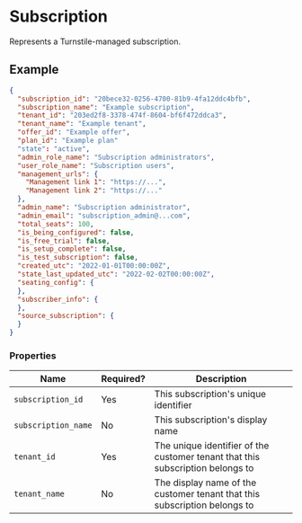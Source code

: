 # Subscription

Represents a Turnstile-managed subscription.

## Example

```json
{
  "subscription_id": "20bece32-0256-4700-81b9-4fa12ddc4bfb",
  "subscription_name": "Example subscription",
  "tenant_id": "203ed2f8-3378-474f-8604-bf6f472ddca3",
  "tenant_name": "Example tenant",
  "offer_id": "Example offer",
  "plan_id": "Example plan"
  "state": "active",
  "admin_role_name": "Subscription administrators",
  "user_role_name": "Subscription users",
  "management_urls": {
    "Management link 1": "https://...", 
    "Management link 2": "https://..."
  },
  "admin_name": "Subscription administrator",
  "admin_email": "subscription_admin@...com",
  "total_seats": 100,
  "is_being_configured": false,
  "is_free_trial": false,
  "is_setup_complete": false,
  "is_test_subscription": false,
  "created_utc": "2022-01-01T00:00:00Z",
  "state_last_updated_utc": "2022-02-02T00:00:00Z",
  "seating_config": {
  },
  "subscriber_info": {
  },
  "source_subscription": {
  }
}
```

### Properties

| Name | Required? | Description |
| --- | --- | --- |
| `subscription_id` | Yes | This subscription's unique identifier |
| `subscription_name` | No | This subscription's display name |
| `tenant_id` | Yes | The unique identifier of the customer tenant that this subscription belongs to |
| `tenant_name` | No | The display name of the customer tenant that this subscription belongs to |
